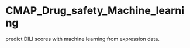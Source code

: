 # CMAP_Drug_safety_Machine_learning
 predict DILI scores with machine learning from expression data.
